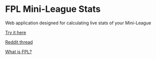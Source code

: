 # FPL Mini-League Stats

Web application designed for calculating live stats of your Mini-League

[Try it here](https://stefansson97.github.io/fpl-mini-league-stats/)

[Reddit thread](https://www.reddit.com/r/FantasyPL/comments/jcw26s/minileague_live_standings/)

[What is FPL?](https://fantasy.premierleague.com)